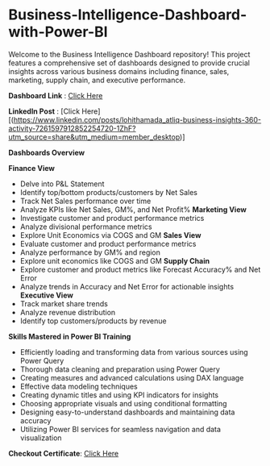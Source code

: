 # Business-Intelligence-Dashboard-with-Power-BI

Welcome to the Business Intelligence Dashboard repository! This project features a comprehensive set of dashboards designed to provide crucial insights across various business domains including finance, sales, marketing, supply chain, and executive performance.

**Dashboard Link** : [Click Here](https://app.powerbi.com/view?r=eyJrIjoiMzc3ZDYyODktYzA3ZS00YmNmLWI4YTEtMTFjOTI5NThjOWYxIiwidCI6ImM2ZTU0OWIzLTVmNDUtNDAzMi1hYWU5LWQ0MjQ0ZGM1YjJjNCJ9)

**LinkedIn Post**      : [Click Here][(https://www.linkedin.com/posts/lohithamada_atliq-business-insights-360-activity-7261597912852254720-1ZhF?utm_source=share&utm_medium=member_desktop)]

**Dashboards Overview**

**Finance View**
* Delve into P&L Statement
* Identify top/bottom products/customers by Net Sales
* Track Net Sales performance over time
* Analyze KPIs like Net Sales, GM%, and Net Profit%
**Marketing View**
* Investigate customer and product performance metrics
* Analyze divisional performance metrics
* Explore Unit Economics via COGS and GM
**Sales View**
* Evaluate customer and product performance metrics
* Analyze performance by GM% and region
* Explore unit economics like COGS and GM
**Supply Chain**
* Explore customer and product metrics like Forecast Accuracy% and Net Error
* Analyze trends in Accuracy and Net Error for actionable insights
**Executive View**
* Track market share trends
* Analyze revenue distribution
* Identify top customers/products by revenue
  
**Skills Mastered in Power BI Training**
* Efficiently loading and transforming data from various sources using Power Query
* Thorough data cleaning and preparation using Power Query
* Creating measures and advanced calculations using DAX language
* Effective data modeling techniques
* Creating dynamic titles and using KPI indicators for insights
* Choosing appropriate visuals and using conditional formatting
* Designing easy-to-understand dashboards and maintaining data accuracy
* Utilizing Power BI services for seamless navigation and data visualization
  
**Checkout Certificate**: [Click Here](https://codebasics.io/certificate/CB-49-291187)
